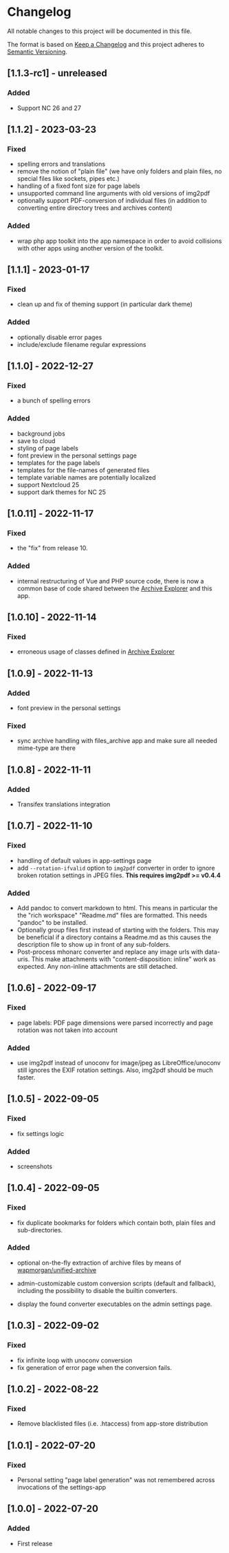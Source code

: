 # Changelog
All notable changes to this project will be documented in this file.

The format is based on [Keep a Changelog](http://keepachangelog.com/en/1.0.0/)
and this project adheres to [Semantic Versioning](http://semver.org/spec/v2.0.0.html).

## [1.1.3-rc1] - unreleased

### Added

- Support NC 26 and 27

## [1.1.2] - 2023-03-23

### Fixed

- spelling errors and translations
- remove the notion of "plain file" (we have only folders and plain
  files, no special files like sockets, pipes etc.)
- handling of a fixed font size for page labels
- unsupported command line arguments with old versions of img2pdf
- optionally support PDF-conversion of individual files (in addition
  to converting entire directory trees and archives content)

### Added

- wrap php app toolkit into the app namespace in order to avoid
  collisions with other apps using another version of the toolkit.

## [1.1.1] - 2023-01-17

### Fixed

- clean up and fix of theming support (in particular dark theme)

### Added

- optionally disable error pages
- include/exclude filename regular expressions

## [1.1.0] - 2022-12-27

### Fixed

- a bunch of spelling errors

### Added

- background jobs
- save to cloud
- styling of page labels
- font preview in the personal settings page
- templates for the page labels
- templates for the file-names of generated files
- template variable names are potentially localized
- support Nextcloud 25
- support dark themes for NC 25

## [1.0.11] - 2022-11-17

### Fixed

- the "fix" from release 10.

### Added

- internal restructuring of Vue and PHP source code, there is now a
  common base of code shared between the
  [Archive Explorer](https://github.com/rotdrop/nextcloud-app-files-archive)
  and this app.

## [1.0.10] - 2022-11-14

### Fixed

- erroneous usage of classes defined in [Archive Explorer](https://github.com/rotdrop/nextcloud-app-files-archive)

## [1.0.9] - 2022-11-13

### Added

- font preview in the personal settings

### Fixed

- sync archive handling with files_archive app and make sure all needed mime-type are there

## [1.0.8] - 2022-11-11

### Added

- Transifex translations integration

## [1.0.7] - 2022-11-10

### Fixed

- handling of default values in app-settings page
- add `--rotation-ifvalid` option to `img2pdf` converter in order to
  ignore broken rotation settings in JPEG files. **This requires img2pdf >= v0.4.4**

### Added

- Add pandoc to convert markdown to html. This means in particular the
  the "rich workspace" "Readme.md" files are formatted. This needs
  "pandoc" to be installed.
- Optionally group files first instead of starting with the
  folders. This may be beneficial if a directory contains a Readme.md
  as this causes the description file to show up in front of any
  sub-folders.
- Post-process mhonarc converter and replace any image urls with
  data-uris. This make attachments with "content-disposition: inline"
  work as expected. Any non-inline attachments are still detached.

## [1.0.6] - 2022-09-17

### Fixed

- page labels: PDF page dimensions were parsed incorrectly and page
  rotation was not taken into account

### Added

- use img2pdf instead of unoconv for image/jpeg as LibreOffice/unoconv
  still ignores the EXIF rotation settings. Also, img2pdf should be
  much faster.

## [1.0.5] - 2022-09-05

### Fixed

- fix settings logic

### Added

- screenshots

## [1.0.4] - 2022-09-05

### Fixed

- fix duplicate bookmarks for folders which contain both, plain files
  and sub-directories.

### Added

- optional on-the-fly extraction of archive files by means of
  [wapmorgan/unified-archive](https://github.com/wapmorgan/UnifiedArchive)

- admin-customizable custom conversion scripts (default and fallback), including
  the possibility to disable the builtin converters.

- display the found converter executables on the admin settings page.

## [1.0.3] - 2022-09-02

### Fixed

- fix infinite loop with unoconv conversion
- fix generation of error page when the conversion fails.

## [1.0.2] - 2022-08-22

### Fixed

- Remove blacklisted files (i.e. .htaccess) from app-store distribution

## [1.0.1] - 2022-07-20

### Fixed

- Personal setting "page label generation" was not remembered across invocations of the settings-app

## [1.0.0] - 2022-07-20

### Added

- First release
